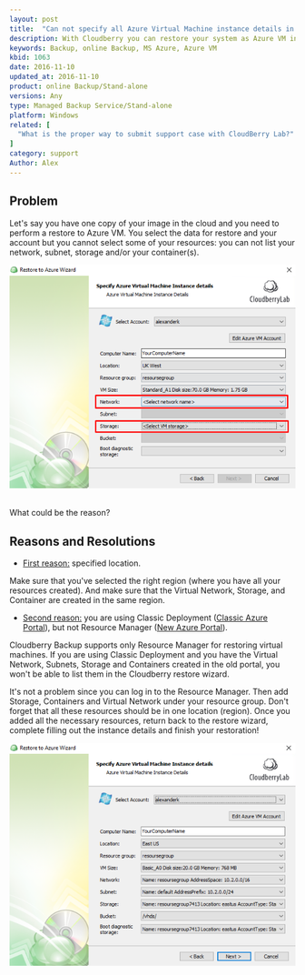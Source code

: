 ```yaml
---
layout: post
title:  "Can not specify all Azure Virtual Machine instance details in the restore wizard"
description: With Cloudberry you can restore your system as Azure VM instance. But what is the reason for the lack of some of your resources in the restore wizard
keywords: Backup, online Backup, MS Azure, Azure VM
kbid: 1063
date: 2016-11-10
updated_at: 2016-11-10
product: online Backup/Stand-alone
versions: Any
type: Managed Backup Service/Stand-alone
platform: Windows
related: [
  "What is the proper way to submit support case with CloudBerry Lab?"
]
category: support
Author: Alex
---
```

## Problem
Let's say you have one copy of your image in the cloud and you need to perform a restore to Azure VM. You select the data for restore and your account but you cannot select some of your resources: you can not list your network, subnet, storage and/or your container(s).

![](/images\kb1063\screenshot.png)

<br>
What could be the reason?

## Reasons and Resolutions
* <u>First reason:</u> specified location.

Make sure that you've selected the right region (where you have all your resources created). And make sure that the Virtual Network, Storage, and Container are created in the same region.

* <u>Second reason:</u> you are using Classic Deployment ([Classic Azure Portal](https://manage.windowsazure.com/)), but not Resource Manager ([New Azure Portal](https://azure.microsoft.com/en-us/features/azure-portal/)).

Cloudberry Backup supports only Resource Manager for restoring virtual machines. If you are using Classic Deployment and you have the Virtual Network, Subnets, Storage and Containers created in the old portal, you won't be able to list them in the Cloudberry restore wizard.

It's not a problem since you can log in to the Resource Manager. Then add Storage, Containers and Virtual Network under your resource group. Don't forget that all these resources should be in one location (region). Once you added all the necessary resources, return back to the restore wizard, complete filling out the instance details and finish your restoration!

![](/images\kb1063\screenshot_3.png)
